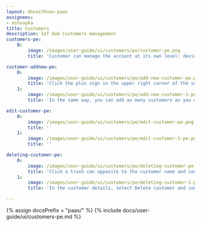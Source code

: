 ```yaml
---
layout: docwithnav-paas
assignees:
- ashvayka
title: Customers
description: IoT Hub Customers management
customers-pe:
    0:
        image: /images/user-guide/ui/customers/pe/customer-pe.png
        title: 'Customer can manage the account at its own level: devices, rule chains, assets, etc.'

customer-addnew-pe:
    0:
        image: /images/user-guide/ui/customers/pe/add-new-customer-pe.png
        title: 'Click the plus sign in the upper right corner of the screen. In the opened dialog box, enter a name of the new customer and click Add;'
    1:
        image: /images/user-guide/ui/customers/pe/add-new-customer-1-pe.png
        title: 'In the same way, you can add as many customers as you want and manage customer account'

edit-customer-pe:
    0:
        image: /images/user-guide/ui/customers/pe/edit-customer-pe.png
        title: ''
    1:
        image: /images/user-guide/ui/customers/pe/edit-customer-1-pe.png
        title: ''

deleting-customer-pe:
    0:
        image: /images/user-guide/ui/customers/pe/deleting-customer-pe.png
        title: 'Click a trash can opposite to the customer name and confirm deleting an account in the dialog box.'
    1:
        image: /images/user-guide/ui/customers/pe/deleting-customer-1-pe.png
        title: 'In the customer details, select Delete customer and confirm deleting an account in the dialog box.'

---
```


{% assign docsPrefix = "paas/" %}
{% include docs/user-guide/ui/customers-pe.md %}